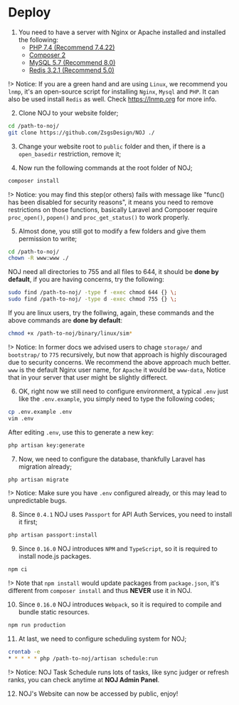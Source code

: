 # Deploy

1. You need to have a server with Nginx or Apache installed and installed the following:
    - [PHP 7.4 (Recommend 7.4.22)](http://php.net/downloads.php)
    - [Composer 2](https://getcomposer.org)
    - [MySQL 5.7 (Recommend 8.0)](https://www.mysql.com/)
    - [Redis 3.2.1 (Recommend 5.0)](https://redis.io)

!> Notice: If you are a green hand and are using `Linux`, we recommend you `lnmp`, it's an open-source script for installing `Nginx`, `Mysql` and `PHP`. It can also be used install `Redis` as well. Check https://lnmp.org for more info.

2. Clone NOJ to your website folder;

```bash
cd /path-to-noj/
git clone https://github.com/ZsgsDesign/NOJ ./
```

3. Change your website root to `public` folder and then, if there is a `open_basedir` restriction, remove it;

4. Now run the following commands at the root folder of NOJ;

```bash
composer install
```

!> Notice: you may find this step(or others) fails with message like "func() has been disabled for security reasons", it means you need to remove restrictions on those functions, basically Laravel and Composer require `proc_open()`, `popen()` and `proc_get_status()` to work properly.

5. Almost done, you still got to modify a few folders and give them permission to write;

```bash
cd /path-to-noj/
chown -R www:www ./
```

NOJ need all directories to 755 and all files to 644, it should be **done by default**, if you are having concerns, try the following:

```bash
sudo find /path-to-noj/ -type f -exec chmod 644 {} \;
sudo find /path-to-noj/ -type d -exec chmod 755 {} \;
```

If you are linux users, try the follwing, again, these commands and the above commands are **done by default**:

```bash
chmod +x /path-to-noj/binary/linux/sim*
```

!> Notice: In former docs we advised users to chage `storage/` and `bootstrap/` to `775` recursively, but now that approach is highly discouraged due to security concerns. We recommend the above approach much better. `www` is the default Nginx user name, for `Apache` it would be `www-data`, Notice that in your server that user might be slightly differect.

6. OK, right now we still need to configure environment, a typical `.env` just like the `.env.example`, you simply need to type the following codes;

```bash
cp .env.example .env
vim .env
```

After editing `.env`, use this to generate a new key:

```bash
php artisan key:generate
```

7. Now, we need to configure the database, thankfully Laravel has migration already;

```bash
php artisan migrate
```

!> Notice: Make sure you have `.env` configured already, or this may lead to unpredictable bugs.


8. Since `0.4.1` NOJ uses `Passport` for API Auth Services, you need to install it first;

```bash
php artisan passport:install
```

9. Since `0.16.0` NOJ introduces `NPM` and `TypeScript`, so it is required to install node.js packages.

```bash
npm ci
```

!> Note that `npm install` would update packages from `package.json`, it's different from `composer install` and thus **NEVER** use it in NOJ.

10. Since `0.16.0` NOJ introduces `Webpack`, so it is required to compile and bundle static resources.

```bash
npm run production
```

11. At last, we need to configure scheduling system for NOJ;

```bash
crontab -e
* * * * * php /path-to-noj/artisan schedule:run
```

!> Notice: NOJ Task Schedule runs lots of tasks, like sync judger or refresh ranks, you can check anytime at **NOJ Admin Panel**.

12. NOJ's Website can now be accessed by public, enjoy!

